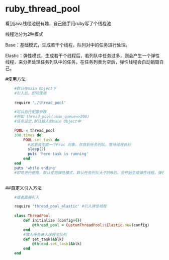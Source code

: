 # ruby_thread_pool


看到java线程池很有趣，自己随手用ruby写了个线程池


线程池分为2种模式

Base：基础模式，生成若干个线程，队列对中的任务进行处理。

Elastic：弹性模式，生成若干个线程后，若列队中任务过多，则会产生一个弹性线程，来分担处理任务列队中的任务，在任务列表为空后，弹性线程会自动销毁自己。


#使用方法
```ruby
    #默认在main Object下
    #引入后，即可使用
    
    require './thread_pool'
    
    #可以自行配置参数
    #例如 thread_pool(:max_queue=>200)
    #任务设定,默认插入到main Object中

    POOL = thread_pool
    300.times do
        POOL.set_task do
          #这里会生成一个Proc 对象，存放到任务列队，等待线程执行
          sleep(2)
          puts 'here task is running'
        end
    end
    puts 'while ending'
    #即可进行使用，默认使用弹性模式，默认任务列队大于200后，会开始生成弹性线程，弹性线程个数默认最大值为4个，多余4个后则不会再产生弹性线程
    
```
##自定义引入方法
```ruby
    #或者直接引入

    require 'thread_pool_elastic' #引入弹性线程
    
    class ThreadPool
        def initialize (config={})
            @thread_pool = CustomThreadPool::Elastic.new(config)
        end
        #放入任务进入线程池队列
        def set_task(&blk)
            @thread.set_task(&blk)
        end    
    end
    
    
    
```


